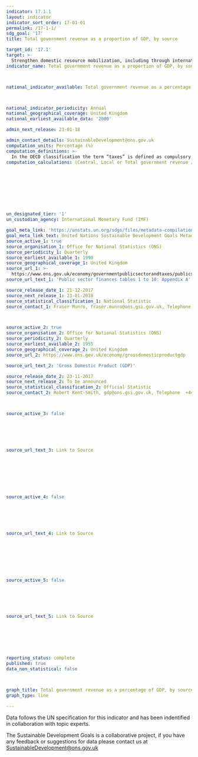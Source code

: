 ```yaml
---
indicator: 17.1.1
layout: indicator
indicator_sort_order: 17-01-01
permalink: /17-1-1/
sdg_goal: '17'
title: Total government revenue as a proportion of GDP, by source

target_id: '17.1'
target: >-
  Strengthen domestic resource mobilization, including through international support to developing countries, to improve domestic capacity for tax and other revenue collection
indicator_name: Total government revenue as a proportion of GDP, by source



national_indicator_available: Total government revenue as a percentage of GDP, by source



national_indicator_periodicity: Annual
national_geographical_coverage: United Kingdom
national_earliest_available_data: '2000'

admin_next_release: 23-01-18

admin_contact_details: SustainableDevelopment@ons.gov.uk
computation_units: Percentage (%)
computation_definitions: >-
  In the OECD classification the term “taxes” is defined as compulsory unrequited payments to general government. The definition of government follows that of the 2008 System of National Accounts (SNA). As disagregations of general government, central government here refers to the government of the United Kingdom and local government refers, collectivly, to the administration of counties or districts, with representatives elected by those who live there.
computation_calculations: (Central, Local or Total government revenue / GDP) * 100









un_designated_tier: '1'
un_custodian_agency: International Monetary Fund (IMF)

goal_meta_link: 'https://unstats.un.org/sdgs/files/metadata-compilation/Metadata-Goal-17.pdf'
goal_meta_link_text: United Nations Sustainable Development Goals Metadata (PDF 469 KB)
source_active_1: true
source_organisation_1: Office for National Statistics (ONS)
source_periodicity_1: Quarterly
source_earliest_available_1: 1990
source_geographical_coverage_1: United Kingdom
source_url_1: >-
  https://www.ons.gov.uk/economy/governmentpublicsectorandtaxes/publicsectorfinance/datasets/publicsectorfinancesappendixatables110
source_url_text_1: 'Public sector finances tables 1 to 10: Appendix A'

source_release_date_1: 21-12-2017
source_next_release_1: 23-01-2018
source_statistical_classification_1: National Statistic
source_contact_1: Fraser Munro, fraser.munro@ons.gsi.gov.uk, Telephone +44 (0)1633 456402



source_active_2: true
source_organisation_2: Office for National Statistics (ONS)
source_periodicity_2: Quarterly
source_earliest_available_2: 1955
source_geographical_coverage_2: United Kingdom
source_url_2: https://www.ons.gov.uk/economy/grossdomesticproductgdp

source_url_text_2: 'Gross Domestic Product (GDP)'

source_release_date_2: 23-11-2017
source_next_release_2: To be announced
source_statistical_classification_2: Official Statistic
source_contact_2: Robert Kent-Smith, gdp@ons.gsi.gov.uk, Telephone  +44(0)1633 651618



source_active_3: false






source_url_text_3: Link to Source








source_active_4: false






source_url_text_4: Link to Source








source_active_5: false






source_url_text_5: Link to Source







reporting_status: complete
published: true
data_non_statistical: false



graph_title: Total government revenue as a percentage of GDP, by source
graph_type: line

---
```

Data follows the UN specification for this indicator and has been indentified in collaboration with topic experts.
  
The Sustainable Development Goals is a collaborative project, if you have any feedback or suggestions for data please contact us at <SustainableDevelopment@ons.gov.uk>


